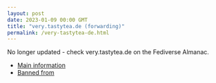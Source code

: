 ```yaml
---
layout: post
date: 2023-01-09 00:00 GMT
title: "very.tastytea.de (forwarding)"
permalink: /very-tastytea-de.html
---
```


No longer updated - check very.tastytea.de on the Fediverse Almanac.

* [Main information](https://www.fediversealmanac.com/api/v1/instances/very.tastytea.de)
* [Banned from](https://www.fediversealmanac.com/api/v1/instances/very.tastytea.de/banned_from)

